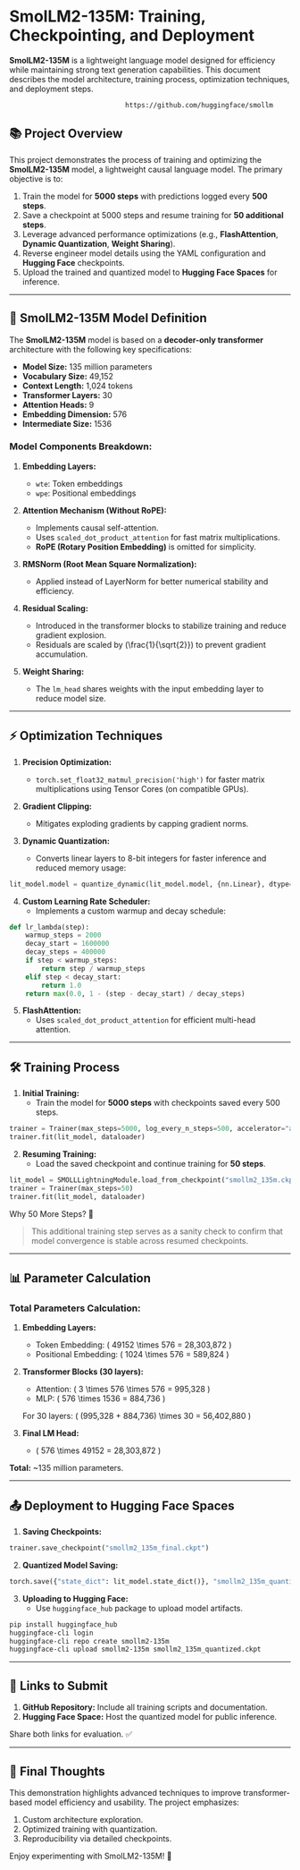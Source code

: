 # SmolLM2-135M: Training, Checkpointing, and Deployment

**SmolLM2-135M** is a lightweight language model designed for efficiency while maintaining strong text generation capabilities. This document describes the model architecture, training process, optimization techniques, and deployment steps.

                                 https://github.com/huggingface/smollm

## 📚 Project Overview

This project demonstrates the process of training and optimizing the **SmolLM2-135M** model, a lightweight causal language model. The primary objective is to:

1. Train the model for **5000 steps** with predictions logged every **500 steps**.
2. Save a checkpoint at 5000 steps and resume training for **50 additional steps**.
3. Leverage advanced performance optimizations (e.g., **FlashAttention**, **Dynamic Quantization**, **Weight Sharing**).
4. Reverse engineer model details using the YAML configuration and **Hugging Face** checkpoints.
5. Upload the trained and quantized model to **Hugging Face Spaces** for inference.

---

## 🧠 SmolLM2-135M Model Definition

The **SmolLM2-135M** model is based on a **decoder-only transformer** architecture with the following key specifications:

- **Model Size:** 135 million parameters
- **Vocabulary Size:** 49,152
- **Context Length:** 1,024 tokens
- **Transformer Layers:** 30
- **Attention Heads:** 9
- **Embedding Dimension:** 576
- **Intermediate Size:** 1536

### Model Components Breakdown:

1. **Embedding Layers:**
   - `wte`: Token embeddings
   - `wpe`: Positional embeddings

2. **Attention Mechanism (Without RoPE):**
   - Implements causal self-attention.
   - Uses `scaled_dot_product_attention` for fast matrix multiplications.
   - **RoPE (Rotary Position Embedding)** is omitted for simplicity.

3. **RMSNorm (Root Mean Square Normalization):**
   - Applied instead of LayerNorm for better numerical stability and efficiency.

4. **Residual Scaling:**
   - Introduced in the transformer blocks to stabilize training and reduce gradient explosion.
   - Residuals are scaled by \(\frac{1}{\sqrt{2}}\) to prevent gradient accumulation.

5. **Weight Sharing:**
   - The `lm_head` shares weights with the input embedding layer to reduce model size.

---

## ⚡️ Optimization Techniques

1. **Precision Optimization:**
   - `torch.set_float32_matmul_precision('high')` for faster matrix multiplications using Tensor Cores (on compatible GPUs).

2. **Gradient Clipping:**
   - Mitigates exploding gradients by capping gradient norms.

3. **Dynamic Quantization:**
   - Converts linear layers to 8-bit integers for faster inference and reduced memory usage:

```python
lit_model.model = quantize_dynamic(lit_model.model, {nn.Linear}, dtype=torch.qint8)
```

4. **Custom Learning Rate Scheduler:**
   - Implements a custom warmup and decay schedule:

```python
def lr_lambda(step):
    warmup_steps = 2000
    decay_start = 1600000
    decay_steps = 400000
    if step < warmup_steps:
        return step / warmup_steps
    elif step < decay_start:
        return 1.0
    return max(0.0, 1 - (step - decay_start) / decay_steps)
```

5. **FlashAttention:**
   - Uses `scaled_dot_product_attention` for efficient multi-head attention.

---

## 🛠️ Training Process

1. **Initial Training:**
   - Train the model for **5000 steps** with checkpoints saved every 500 steps.

```python
trainer = Trainer(max_steps=5000, log_every_n_steps=500, accelerator="auto", devices=1)
trainer.fit(lit_model, dataloader)
```

2. **Resuming Training:**
   - Load the saved checkpoint and continue training for **50 steps**.

```python
lit_model = SMOLLLightningModule.load_from_checkpoint("smollm2_135m.ckpt")
trainer = Trainer(max_steps=50)
trainer.fit(lit_model, dataloader)
```

Why 50 More Steps? 🤔
> This additional training step serves as a sanity check to confirm that model convergence is stable across resumed checkpoints.

---

## 📊 Parameter Calculation

### Total Parameters Calculation:

1. **Embedding Layers:**
   - Token Embedding: \( 49152 \times 576 = 28,303,872 \)
   - Positional Embedding: \( 1024 \times 576 = 589,824 \)

2. **Transformer Blocks (30 layers):**
   - Attention: \( 3 \times 576 \times 576 = 995,328 \)
   - MLP: \( 576 \times 1536 = 884,736 \)

   For 30 layers: \( (995,328 + 884,736) \times 30 = 56,402,880 \)

3. **Final LM Head:**
   - \( 576 \times 49152 = 28,303,872 \)

**Total:** ~135 million parameters.

---

## 📤 Deployment to Hugging Face Spaces

1. **Saving Checkpoints:**

```python
trainer.save_checkpoint("smollm2_135m_final.ckpt")
```

2. **Quantized Model Saving:**

```python
torch.save({"state_dict": lit_model.state_dict()}, "smollm2_135m_quantized.ckpt")
```

3. **Uploading to Hugging Face:**
   - Use `huggingface_hub` package to upload model artifacts.

```bash
pip install huggingface_hub
huggingface-cli login
huggingface-cli repo create smollm2-135m
huggingface-cli upload smollm2-135m smollm2_135m_quantized.ckpt
```

---

## 📎 Links to Submit

1. **GitHub Repository:** Include all training scripts and documentation.
2. **Hugging Face Space:** Host the quantized model for public inference.

Share both links for evaluation. ✅

---

## 🎉 Final Thoughts

This demonstration highlights advanced techniques to improve transformer-based model efficiency and usability. The project emphasizes:

1. Custom architecture exploration.
2. Optimized training with quantization.
3. Reproducibility via detailed checkpoints.

Enjoy experimenting with SmolLM2-135M! 🚀
